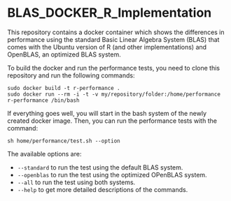 # BLAS_DOCKER_R_Implementation

This repository contains a docker container which shows the differences in performance using the standard Basic Linear Algebra System (BLAS) that comes with the Ubuntu version of R (and other implementations) and OpenBLAS, an optimized BLAS system.

To build the docker and run the performance tests, you need to clone this repository and run the following commands:

```shell
sudo docker build -t r-performance .
sudo docker run --rm -i -t -v my/repository/folder:/home/performance r-performance /bin/bash
```
If everything goes well, you will start in the bash system of the newly created docker image. Then, you can run the performance tests with the command:

```shell
sh home/performance/test.sh --option
```

The available options are:
* `--standard` to run the test using the default BLAS system.
* `--openblas` to run the test using the optimized OPenBLAS system.
* `--all` to run the test using both systems.
* `--help` to get more detailed descriptions of the commands.
